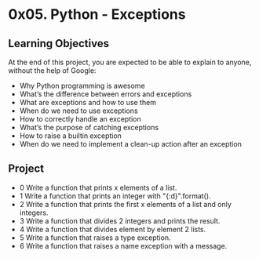 # 0x05. Python - Exceptions
## Learning Objectives
At the end of this project, you are expected to be able to explain to anyone, without the help of Google:

- Why Python programming is awesome
- What’s the difference between errors and exceptions
- What are exceptions and how to use them
- When do we need to use exceptions
- How to correctly handle an exception
- What’s the purpose of catching exceptions
- How to raise a builtin exception
- When do we need to implement a clean-up action after an exception
## Project
- 0 Write a function that prints x elements of a list.
- 1 Write a function that prints an integer with "{:d}".format().
- 2 Write a function that prints the first x elements of a list and only integers.
- 3 Write a function that divides 2 integers and prints the result.
- 4 Write a function that divides element by element 2 lists.
- 5 Write a function that raises a type exception.
- 6 Write a function that raises a name exception with a message.

